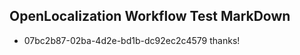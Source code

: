 ## OpenLocalization Workflow Test MarkDown
* 07bc2b87-02ba-4d2e-bd1b-dc92ec2c4579 
thanks!<!--HONumber=Mar16_HO1-->
